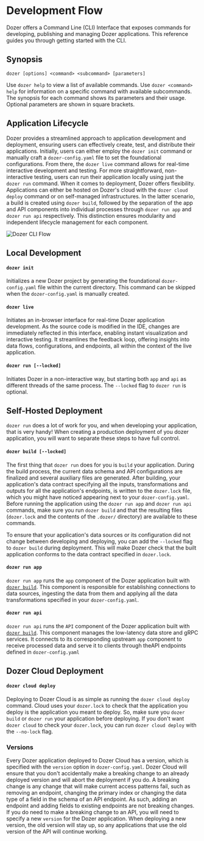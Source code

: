 # Development Flow
Dozer offers a Command Line (CLI) Interface that exposes commands for developing, publishing and managing Dozer applications. This reference guides you through getting started with the CLI.

## Synopsis
```
dozer [options] <command> <subcommand> [parameters]
```
Use `dozer help` to view a list of available commands. Use `dozer <command> help` for information on a specific command with available subcommands. The synopsis for each command shows its parameters and their usage. Optional parameters are shown in square brackets.

## Application Lifecycle
Dozer provides a streamlined approach to application development and deployment, ensuring users can effectively create, test, and distribute their applications. Initially, users can either employ the `dozer init` command or manually craft a `dozer-config.yaml` file to set the foundational configurations. From there, the `dozer live` command allows for real-time interactive development and testing. For more straightforward, non-interactive testing, users can run their application locally using just the `dozer run` command. When it comes to deployment, Dozer offers flexibility. Applications can either be hosted on Dozer's cloud with the `dozer cloud deploy` command or on self-managed infrastructures. In the latter scenario, a build is created using `dozer build`, followed by the separation of the app and API components into individual processes through `dozer run app` and `dozer run api` respectively. This distinction ensures modularity and independent lifecycle management for each component.

![Dozer CLI Flow](@site/static/docs/cli.svg)

## Local Development

#### `dozer init`
Initializes a new Dozer project by generating the foundational `dozer-config.yaml` file within the current directory. This command can be skipped when the `dozer-config.yaml` is manually created.

#### `dozer live`
Initiates an in-browser interface for real-time Dozer application development. As the source code is modified in the IDE, changes are immediately reflected in this interface, enabling instant visualization and interactive testing. It streamlines the feedback loop, offering insights into data flows, configurations, and endpoints, all within the context of the live application.

#### `dozer run [--locked]`
Initiates Dozer in a non-interactive way, but starting both `app` and `api` as different threads of the same process. The `--locked` flag to `dozer run` is optional.

## Self-Hosted Deployment

`dozer run` does a lot of work for you, and when developing your application, that is very handy! When creating a production deployment of you dozer application, you will want to separate these steps to have full control.

#### `dozer build [--locked]`
The first thing that `dozer run` does for you is `build` your application. During the build process, the current data schema and API configurations are finalized and several auxiliary files are generated. 
After building, your application's data contract specifying all the inputs, transformations and outputs for all the application's endpoints, is written to the `dozer.lock` file, which you might have noticed appearing next to your `dozer-config.yaml`. 
Before running the application using the `dozer run app` and `dozer run api` commands, make sure you run `dozer build` and that the resulting files (`dozer.lock` and the contents of the `.dozer/` directory) are available to these commands.

To ensure that your application's data sources or its configuration did not change between developing and deploying, you can add the `--locked` flag to `dozer build` during deployment. This will make Dozer check that the built application conforms to the data contract specified in `dozer.lock`.

#### `dozer run app`
`dozer run app` runs the `app` component of the Dozer application built with [`dozer build`]. 
This component is responsible for establishing connections to data sources, ingesting the data from them and applying all the data transformations specified in your `dozer-config.yaml`.

#### `dozer run api`
`dozer run api` runs the `API` component of the Dozer application built with [`dozer build`]. 
This component manages the low-latency data store and gRPC services. It connects to its corresponding upstream `app` component to receive processed data and serve it to clients through theAPI endpoints defined in `dozer-config.yaml`


## Dozer Cloud Deployment

#### `dozer cloud deploy`
Deploying to Dozer Cloud is as simple as running the `dozer cloud deploy` command.
Cloud uses your `dozer.lock` to check that the application you deploy is the application you meant to deploy. So, make sure you `dozer build` or `dozer run` your application before deploying. If you don't want `dozer cloud` to check your `dozer.lock`, you can run `dozer cloud deploy` with the `--no-lock` flag.


### Versions
Every Dozer application deployed to Dozer Cloud has a version, which is specified with the `version` option in `dozer-config.yaml`.
Dozer Cloud will ensure that you don't accidentally make a breaking change to an already deployed version and will abort the deployment if you do.
A breaking change is any change that will make current access patterns fail, such as removing an endpoint, changing the primary index or changing the
data type of a field in the schema of an API endpoint. As such, adding an endpoint and adding fields to existing endpoints are not breaking changes.
If you do need to make a breaking change to an API, you will need to specify a new `version` for the Dozer application. When deploying a new version, the old version will stay up, so any applications that use the old version of the API will continue working.

[`dozer build`]: #dozer-build---locked
